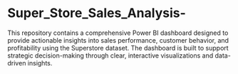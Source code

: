 # Super_Store_Sales_Analysis-
This repository contains a comprehensive Power BI dashboard designed to provide actionable insights into sales performance, customer behavior, and profitability using the Superstore dataset. The dashboard is built to support strategic decision-making through clear, interactive visualizations and data-driven insights.
